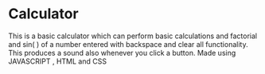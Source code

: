 # Calculator
This is a basic calculator which can perform basic calculations and factorial and sin( ) of a number entered with backspace and clear all functionality. This produces a sound also whenever you click a button. Made using JAVASCRIPT , HTML and CSS
